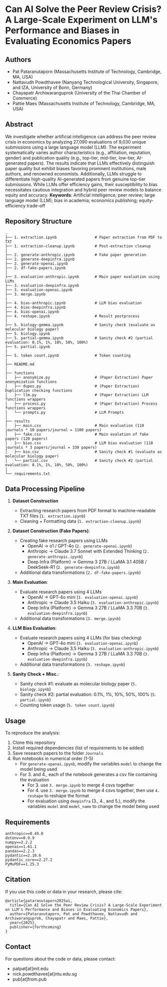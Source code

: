 # Can AI Solve the Peer Review Crisis? A Large-Scale Experiment on LLM's Performance and Biases in Evaluating Economics Papers

## Authors

- Pat Pataranutaporn (Massachusetts Institute of Technology, Cambridge, MA, USA)
- Nattavudh Powdthavee (Nanyang Technological University, Singapore, and IZA, University of Bonn, Germany)
- Chayapatr Archiwaranguprok (University of the Thai Chamber of Commerce)
- Pattie Maes (Massachusetts Institute of Technology, Cambridge, MA, USA)

## Abstract

We investigate whether artificial intelligence can address the peer review crisis in economics by analyzing 27,090 evaluations of 9,030 unique submissions using a large language model (LLM). The experiment systematically varies author characteristics (e.g., affiliation, reputation, gender) and publication quality (e.g., top-tier, mid-tier, low-tier, AI-generated papers). The results indicate that LLMs effectively distinguish paper quality but exhibit biases favoring prominent institutions, male authors, and renowned economists. Additionally, LLMs struggle to differentiate high-quality AI-generated papers from genuine top-tier submissions. While LLMs offer efficiency gains, their susceptibility to bias necessitates cautious integration and hybrid peer review models to balance equity and accuracy.
**Keywords**: Artificial intelligence; peer review; large language model (LLM); bias in academia; economics publishing; equity-efficiency trade-off

## Repository Structure

```
.
├── 1. extraction.ipynb                 # Paper extraction from PDF to TXT
├── 1. extraction-cleanup.ipynb         # Post-extraction cleanup
|
├── 2. generate-anthropic.ipynb         # Fake paper generation
├── 2. generate-deepinfra.ipynb
├── 2. generate-openai.ipynb
├── 2. df-fake-papers.ipynb
|
├── 3. evaluation-anthropic.ipynb       # Main paper evaluation using LLMs
├── 3. evaluation-deepinfra.ipynb
├── 3. evaluation-openai.ipynb
├── 3. merge.ipynb
|
├── 4. bias-anthropic.ipynb             # LLM bias evaluation
├── 4. bias-deepinfra.ipynb
├── 4. bias-openai.ipynb
├── 4. reshape.ipynb                    # Result postprocess
|
├── 5. biology-gemma.ipynb              # Sanity check (evaluate as molecular biology paper)
├── 5. biology.ipynb
├── 5. partial-gemma.ipynb              # Sanity check #2 (partial evaluation: 0.1%, 1%, 10%, 50%, 100%)
├── 5. partial.ipynb
|
├── 5. token count.ipynb                # Token counting
|
├── README.md
|
├── functions
│   ├── anonymize.py                    # (Paper Extraction) Paper anonymization functions
│   ├── dupes.py                        # (Paper Extraction) Duplication checking functions
│   ├── llm.py                          # (Paper Extraction) LLM functions wrappers
│   ├── process.py                      # (Paper Extraction) Process functions wrappers
│   └── prompts.py                      # LLM Prompts
|
├── results
│   ├── main.csv                        # Main evaluation (110 journals * 10 papers/journal = 1100 papers)
│   ├── fake.csv                        # Main evalation of fake papers (120 papers)
│   ├── bias.csv                        # LLM bias evaluation (110 journals * 3 papers/journal = 330 papers)
│   ├── bio.csv                         # Sanity check #1 (evaluate as molecular biology paper)
│   └── partial.csv                     # Sanity check #2 (partial evaluation: 0.1%, 1%, 10%, 50%, 100%)
|
└── requirements.txt

```

## Data Processing Pipeline

1. **Dataset Construction**

   - Extracting research papers from PDF format to machine-readable TXT files (`1. extraction.ipynb`)
   - Cleaning + Formatting data (`1. extraction-cleanup.ipynb`)

2. **Dataset Construction (Fake Papers)**:

   - Creating fake research papers using LLMs
     - OpenAI -> o1 / GPT-4o (`2. generate-openai.ipynb`)
     - Anthropic -> Claude 3.7 Sonnet with Extended Thinking (`2. generate-anthropic.ipynb`)
     - Deep Infra (Platform) -> Gemma 3 27B / LLaMA 3.1 405B / DeekSeek-R1 (`2. generate-deepinfra.ipynb`)
   - Additional data transformations (`2. df-fake-papers.ipynb`)

3. **Main Evaluation**:

   - Evaluate research papers using 4 LLMs
     - OpenAI -> GPT-4o mini (`3. evaluation-openai.ipynb`)
     - Anthropic -> Claude 3.5 Haiku (`3. evaluation-anthropic.ipynb`)
     - Deep Infra (Platform) -> Gemma 3 27B / LLaMA 3.3 70B (`3. evaluation-deepinfra.ipynb`)
   - Additional data transformations (`3. merge.ipynb`)

4. **LLM Bias Evaluation**:

   - Evaluate research papers using 4 LLMs (for bias checking)
     - OpenAI -> GPT-4o mini (`3. evaluation-openai.ipynb`)
     - Anthropic -> Claude 3.5 Haiku (`3. evaluation-anthropic.ipynb`)
     - Deep Infra (Platform) -> Gemma 3 27B / LLaMA 3.3 70B (`3. evaluation-deepinfra.ipynb`)
   - Additional data transformations (`3. reshape.ipynb`)

5. **Sanity Check + Misc.**:

   - Sanity check #1: evaluate as molecular biology paper (`5. biology.ipynb`)
   - Sanity check #2: partial evaluation: 0.1%, 1%, 10%, 50%, 100% (`5. partial.ipynb`)
   - Counting token usage (`5. token count.ipynb`)

## Usage

To reproduce the analysis:

1. Clone this repository
2. Install required dependencies (list of requirements to be added)
3. Save research papers to the folder `Journals`
4. Run notebooks in numerical order (1-5)
   - For `generate-openai.ipynb`, modify the variables `model` to change the model being used
   - For 3. and 4., each of the notebook generates a csv file containing the evaluation
     - For 3. use `3. merge.ipynb` to merge 4 csvs together
     - For 4. use `3. merge.ipynb` to merge 4 csvs together, then use `4. reshape` to reshape the format
     - For evaluation using `deepinfra` (3., 4., and 5.), modify the variables `model` and `model_name` to change the model being used

## Requirements

```
anthropic==0.49.0
dotenv==0.9.9
numpy==2.2.2
openai==1.61.1
pandas==2.2.3
pydantic==2.10.6
pydantic_core==2.27.2
PyMuPDF==1.25.3
```

## Citation

If you use this code or data in your research, please cite:

```
@article{pataranutaporn2025ai,
  title={Can AI Solve the Peer Review Crisis? A Large-Scale Experiment on LLM's Performance and Biases in Evaluating Economics Papers},
  author={Pataranutaporn, Pat and Powdthavee, Nattavudh and Archiwaranguprok, Chayapatr and Maes, Pattie},
  year={2025},
  publisher={forthcoming}
}
```

## Contact

For questions about the code or data, please contact:

- patpat[at]mit.edu
- nick.powdthavee[at]ntu.edu.sg
- pub[at]from.pub
